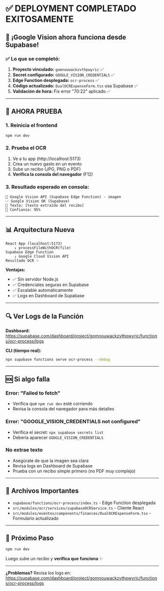 # ✅ DEPLOYMENT COMPLETADO EXITOSAMENTE

## 🎉 ¡Google Vision ahora funciona desde Supabase!

### ✅ Lo que se completó:

1. **Proyecto vinculado:** `gomnouwackzvthpwyric` ✅
2. **Secret configurado:** `GOOGLE_VISION_CREDENTIALS` ✅
3. **Edge Function desplegada:** `ocr-process` ✅
4. **Código actualizado:** `DualOCRExpenseForm.tsx` usa Supabase ✅
5. **Validación de hora:** Fix error "70:22" aplicado ✅

---

## 🧪 AHORA PRUEBA

### 1. Reinicia el frontend

```bash
npm run dev
```

### 2. Prueba el OCR

1. Ve a tu app (http://localhost:5173)
2. Crea un nuevo gasto en un evento
3. Sube un recibo (JPG, PNG o PDF)
4. **Verifica la consola del navegador** (F12)

### 3. Resultado esperado en consola:

```
🤖 Google Vision API (Supabase Edge Function) - imagen
✅ Google Vision OK (Supabase)
📝 Texto: [texto extraído del recibo]
🎯 Confianza: 95%
```

---

## 📊 Arquitectura Nueva

```
React App (localhost:5173)
    ↓ processFileWithOCR(file)
Supabase Edge Function
    ↓ Google Cloud Vision API
Resultado OCR ✨
```

**Ventajas:**
- ✅ Sin servidor Node.js
- ✅ Credenciales seguras en Supabase
- ✅ Escalable automáticamente
- ✅ Logs en Dashboard de Supabase

---

## 🔍 Ver Logs de la Función

**Dashboard:**
https://supabase.com/dashboard/project/gomnouwackzvthpwyric/functions/ocr-process/logs

**CLI (tiempo real):**
```bash
npx supabase functions serve ocr-process --debug
```

---

## 🆘 Si algo falla

### Error: "Failed to fetch"
- Verifica que `npm run dev` esté corriendo
- Revisa la consola del navegador para más detalles

### Error: "GOOGLE_VISION_CREDENTIALS not configured"
- Verifica el secret: `npx supabase secrets list`
- Debería aparecer `GOOGLE_VISION_CREDENTIALS`

### No extrae texto
- Asegúrate de que la imagen sea clara
- Revisa logs en Dashboard de Supabase
- Prueba con un recibo simple primero (no PDF muy complejo)

---

## 📝 Archivos Importantes

- `supabase/functions/ocr-process/index.ts` - Edge Function desplegada
- `src/modules/ocr/services/supabaseOCRService.ts` - Cliente React
- `src/modules/eventos/components/finances/DualOCRExpenseForm.tsx` - Formulario actualizado

---

## 🎯 Próximo Paso

```bash
npm run dev
```

Luego sube un recibo y **verifica que funciona** ✨

---

**¿Problemas?** Revisa los logs en:
https://supabase.com/dashboard/project/gomnouwackzvthpwyric/functions/ocr-process/logs
